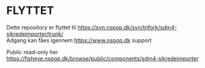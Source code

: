 FLYTTET
=========
Dette repository er flyttet til https://svn.nspop.dk/svn/trifork/sdm4-sikredeimporter/trunk/  
Adgang kan fåes igennem https://www.nspop.dk support  
  
Public read-only her https://fisheye.nspop.dk/browse/public/components/sdm4-sikredeimporter  
